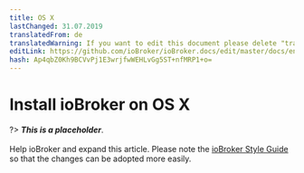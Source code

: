 ```yaml
---
title: OS X
lastChanged: 31.07.2019
translatedFrom: de
translatedWarning: If you want to edit this document please delete "translatedFrom" field, elsewise this document will be translated automatically again
editLink: https://github.com/ioBroker/ioBroker.docs/edit/master/docs/en/install/macos.md
hash: Ap4qbZ0Kh9BCVvPj1E3wrjfwWEHLvGg5ST+nfMRP1+o=
---
```

# Install ioBroker on OS X
?> ***This is a placeholder***.<br><br> Help ioBroker and expand this article. Please note the [ioBroker Style Guide](community/styleguidedoc) so that the changes can be adopted more easily.